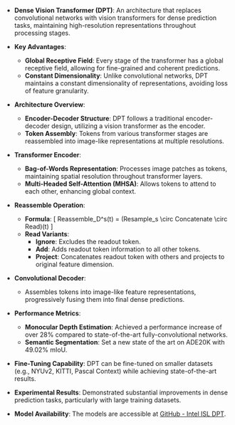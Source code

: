 - **Dense Vision Transformer (DPT)**: An architecture that replaces convolutional networks with vision transformers for dense prediction tasks, maintaining high-resolution representations throughout processing stages.

- **Key Advantages**:
  - **Global Receptive Field**: Every stage of the transformer has a global receptive field, allowing for fine-grained and coherent predictions.
  - **Constant Dimensionality**: Unlike convolutional networks, DPT maintains a constant dimensionality of representations, avoiding loss of feature granularity.

- **Architecture Overview**:
  - **Encoder-Decoder Structure**: DPT follows a traditional encoder-decoder design, utilizing a vision transformer as the encoder.
  - **Token Assembly**: Tokens from various transformer stages are reassembled into image-like representations at multiple resolutions.

- **Transformer Encoder**:
  - **Bag-of-Words Representation**: Processes image patches as tokens, maintaining spatial resolution throughout transformer layers.
  - **Multi-Headed Self-Attention (MHSA)**: Allows tokens to attend to each other, enhancing global context.

- **Reassemble Operation**:
  - **Formula**: 
    \[
    Reassemble_D^s(t) = (Resample_s \circ Concatenate \circ Read)(t)
    \]
  - **Read Variants**:
    - **Ignore**: Excludes the readout token.
    - **Add**: Adds readout token information to all other tokens.
    - **Project**: Concatenates readout token with others and projects to original feature dimension.

- **Convolutional Decoder**: 
  - Assembles tokens into image-like feature representations, progressively fusing them into final dense predictions.

- **Performance Metrics**:
  - **Monocular Depth Estimation**: Achieved a performance increase of over 28% compared to state-of-the-art fully-convolutional networks.
  - **Semantic Segmentation**: Set a new state of the art on ADE20K with 49.02% mIoU.

- **Fine-Tuning Capability**: DPT can be fine-tuned on smaller datasets (e.g., NYUv2, KITTI, Pascal Context) while achieving state-of-the-art results.

- **Experimental Results**: Demonstrated substantial improvements in dense prediction tasks, particularly with large training datasets.

- **Model Availability**: The models are accessible at [GitHub - Intel ISL DPT](https://github.com/intel-isl/DPT).